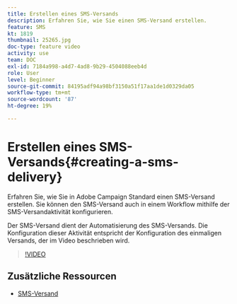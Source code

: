 ```yaml
---
title: Erstellen eines SMS-Versands
description: Erfahren Sie, wie Sie einen SMS-Versand erstellen.
feature: SMS
kt: 1819
thumbnail: 25265.jpg
doc-type: feature video
activity: use
team: DOC
exl-id: 7184a998-a4d7-4ad8-9b29-4504088eeb4d
role: User
level: Beginner
source-git-commit: 84195adf94a98bf3150a51f17aa1de1d0329da05
workflow-type: tm+mt
source-wordcount: '87'
ht-degree: 19%

---
```


# Erstellen eines SMS-Versands{#creating-a-sms-delivery}

Erfahren Sie, wie Sie in Adobe Campaign Standard einen SMS-Versand erstellen. Sie können den SMS-Versand auch in einem Workflow mithilfe der SMS-Versandaktivität konfigurieren.

Der SMS-Versand dient der Automatisierung des SMS-Versands. Die Konfiguration dieser Aktivität entspricht der Konfiguration des einmaligen Versands, der im Video beschrieben wird.

>[!VIDEO](https://video.tv.adobe.com/v/25265/?quality=12)

## Zusätzliche Ressourcen

* [SMS-Versand](https://experienceleague.adobe.com/docs/campaign-standard/using/managing-processes-and-data/channel-activities/sms-delivery.html?lang=en)
